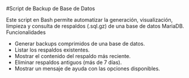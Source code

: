 #Script de Backup de Base de Datos

Este script en Bash permite automatizar la generación, visualización, limpieza y consulta de respaldos (.sql.gz) de una base de datos MariaDB.
Funcionalidades
- Generar backups comprimidos de una base de datos.
- Listar los respaldos existentes.
- Mostrar el contenido del respaldo más reciente.
- Eliminar respaldos antiguos (más de 7 días).
- Mostrar un mensaje de ayuda con las opciones disponibles.
